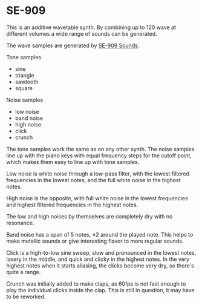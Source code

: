 # SE-909

This is an additive wavetable synth. By combining up to 120 wave at different volumes a wide range of sounds can be generated.

The wave samples are generated by [SE-909 Sounds](https://github.com/shamsi-gamer/SE-909-Sounds).

Tone samples

* sine
* triangle
* sawtooth
* square

Noise samples

* low noise
* band noise
* high noise
* click
* crunch

The tone samples work the same as on any other synth. The noise samples line up with the piano keys with equal frequency steps for the cutoff point, which makes them easy to line up with tone samples.

Low noise is white noise through a low-pass filter, with the lowest filtered frequencies in the lowest notes, and the full white noise in the highest notes. 

High noise is the opposite, with full white noise in the lowest frequencies and highest filtered frequencies in the highest notes.

The low and high noises by themselves are completely dry with no resonance.

Band noise has a span of 5 notes, ±2 around the played note. This helps to make metallic sounds or give interesting flavor to more regular sounds. 

Click is a high-to-low sine sweep, slow and pronounced in the lowest notes, lasery in the middle, and quick and clicky in the highest notes. In the very highest notes when it starts aliasing, the clicks become very dry, so there's quite a range.

Crunch was initially added to make claps, as 60fps is not fast enough to play the individual clicks inside the clap. This is still in question, it may have to be reworked.
